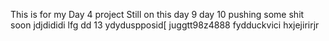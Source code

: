 This is for my Day 4 project
Still on this day 9
day 10 pushing some shit soon
jdjdididi
lfg dd 13
ydyduspposid[
juggtt98z4888
fydduckvici
hxjejirirjr
